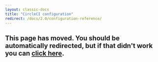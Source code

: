 ```yaml
---
layout: classic-docs
title: "CircleCI configuration"
redirect: /docs/2.0/configuration-reference/
---
```


<h2>This page has moved. You should be automatically redirected, but if that didn't work you can <a href="/docs/2.0/configuration-reference/">click here</a>.</h2>
